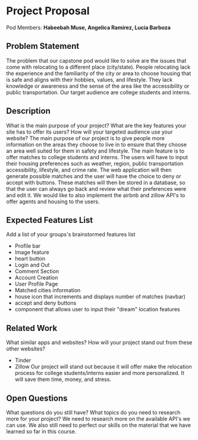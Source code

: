 # Project Proposal

Pod Members: **Habeebah Muse, Angelica Ramirez, Lucia Barboza**

## Problem Statement

The problem that our capstone pod would like to solve are the issues that come with relocating to a different place (city/state). People relocating lack the experience and the familiarity of the city or area to choose housing that is safe and aligns with their hobbies, values, and lifestyle. They lack knowledge or awareness and the sense of the area like the accessibility or public transportation. Our target audience are college students and interns.

## Description

What is the main purpose of your project? What are the key features your site has to offer its users? How will your targeted audience use your website?
The main purpose of our project is to give people more information on the areas they choose to live in to ensure that they choose an area well suited for them in safety and lifestyle. The main feature is to offer matches to college students and interns. The users will have to input their housing preferences such as weather, region, public transportation accessibility, lifestyle, and crime rate.
The web application will then generate possible matches and the user will have the choice to deny or accept with buttons. These matches will then be stored in a database, so that the user can always go back and review what their preferences were and edit it. We would like to also implement the airbnb and zillow API's to offer agents and housing to the users.

## Expected Features List

Add a list of your groups's brainstormed features list

- Profile bar
- Image feature
- heart button
- Login and Out
- Comment Section
- Account Creation
- User Profile Page
- Matched cities information
- house icon that increments and displays number of matches (navbar)
- accept and deny buttons
- component that allows user to input their "dream" location features

## Related Work

What similar apps and websites? How will your project stand out from these other websites?

- Tinder
- Zillow
  Our project will stand out because it will offer make the relocation process for college students/interns easier and more personalized. It will save them time, money, and stress.

## Open Questions

What questions do you still have? What topics do you need to research more for your project?
We need to research more on the available API's we can use. We also still need to perfect our skills on the material that we have learned so far in this course.
